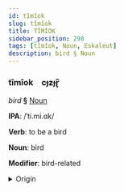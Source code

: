 ```yaml
---
id: tîmîok
slug: tîmîok
title: TİMİOK
sidebar_position: 298
tags: [tîmîok, Noun, Eskaleut]
description: bird § Noun
---
```


### tîmîok&emsp;<span kind="abugida">cɟƶɟɽ̑</span>

*bird* **§** [Noun](../../tags/Noun)

**IPA**: /ˈti.mi.ɑk/

**Verb**: to be a bird

**Noun**: bird

**Modifier**: bird-related

<details>
    <summary>Origin</summary>
    Greenlandic timmiaq /timjaq/<br/>
    <em>Eskaleut Language Family</em>
</details>